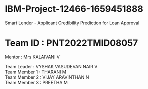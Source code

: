# IBM-Project-12466-1659451888
Smart Lender - Applicant Credibility Prediction for Loan Approval
# Team ID : PNT2022TMID08057
Mentor : Mrs KALAIVANI V <br>

Team Leader   :   VYSHAK VASUDEVAN NAIR V <br>
Team Member 1 : THARANI M <br>
Team Member 2 : VIJAY ARAVINTHAN N <br>
Team Member 3 : PREETHA M <br>
